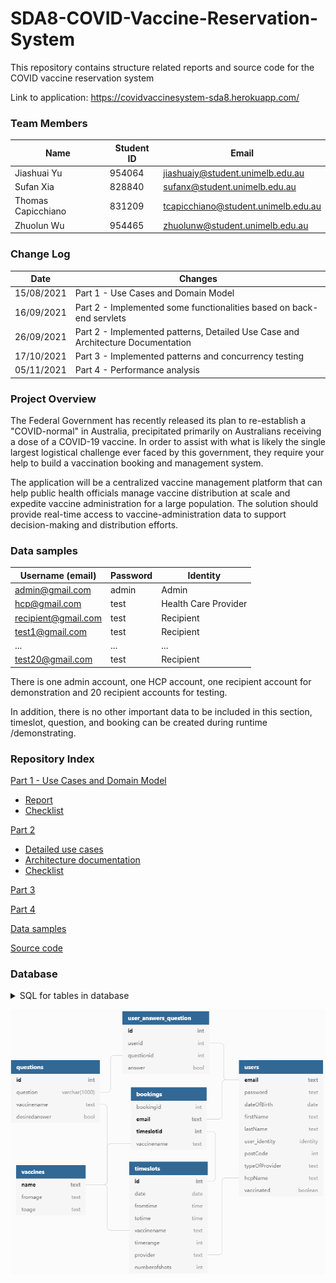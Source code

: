 # SDA8-COVID-Vaccine-Reservation-System

This repository contains structure related reports and source code for the COVID vaccine reservation system

Link to application: https://covidvaccinesystem-sda8.herokuapp.com/

### Team Members

| Name               | Student ID | Email                               |
| ------------------ | ---------- | ----------------------------------- |
| Jiashuai Yu        | 954064     | jiashuaiy@student.unimelb.edu.au    |
| Sufan Xia          | 828840     | sufanx@student.unimelb.edu.au       |
| Thomas Capicchiano | 831209     | tcapicchiano@student.unimelb.edu.au |
| Zhuolun Wu         | 954465     | zhuolunw@student.unimelb.edu.au     |

### Change Log

| Date       | Changes                                                      |
| ---------- | ------------------------------------------------------------ |
| 15/08/2021 | Part 1 - Use Cases and Domain Model                          |
| 16/09/2021 | Part 2 - Implemented some functionalities based on back-end servlets |
| 26/09/2021 | Part 2 - Implemented patterns, Detailed Use Case and Architecture Documentation |
| 17/10/2021 | Part 3 - Implemented patterns and concurrency testing        |
| 05/11/2021 | Part 4 - Performance analysis        |

### Project Overview

The Federal Government has recently released its plan to re-establish a "COVID-normal" in Australia, precipitated primarily on Australians receiving a dose of a COVID-19 vaccine. In order to assist with what is likely the single largest logistical challenge ever faced by this government, they require your help to build a vaccination booking and management system.

The application will be a centralized vaccine management platform that can help public health officials manage vaccine distribution at scale and expedite vaccine administration for a large population. The solution should provide real-time access to vaccine-administration data to support decision-making and distribution efforts.

### Data samples

| Username (email)    | Password | Identity             |
| ------------------- | -------- | -------------------- |
| admin@gmail.com     | admin    | Admin                |
| hcp@gmail.com       | test     | Health Care Provider |
| recipient@gmail.com | test     | Recipient            |
| test1@gmail.com     | test     | Recipient            |
| ...                 | ...      | ...                  |
| test20@gmail.com    | test     | Recipient            |

There is one admin account, one HCP account, one recipient account for demonstration and 20 recipient accounts for testing.

In addition, there is no other important data to be included in this section, timeslot, question, and booking can be created during runtime /demonstrating.

### Repository Index

[Part 1 - Use Cases and Domain Model](docs/part1)

- [Report](docs/part1/part_1_use_cases.pdf)
- [Checklist](docs/part1/Checklist%20Part%201.pdf)

[Part 2](docs/part2)

* [Detailed use cases](docs/part2/detailed%20use%20cases.pdf)
* [Architecture documentation](docs/part2/architecture%20documention.pdf)
* [Checklist](docs/part2/Checklist%20Part%202.pdf)

[Part 3](docs/part3)

[Part 4](docs/part4)

[Data samples](docs/data-samples)

[Source code](src)

### Database
<details>
<summary>SQL for tables in database</summary>

```sql
CREATE TYPE identity AS ENUM ('Admin', 'Health Care Provider', 'Recipient');

CREATE TABLE users
(
    email text UNIQUE,
    password text default 123456,
    dateOfBirth date default '1900-01-01',
    firstName text default 'Default firstname',
    lastName text default 'Default lastname',
    user_identity identity,
    postCode integer default 0,
    typeOfProvider text default '----',
    hcpName text UNIQUE,
    vaccinated boolean DEFAULT False,
    PRIMARY KEY (email)
);

CREATE TABLE vaccines
(
    name text,
    fromage text,s
    toage text,
    PRIMARY KEY (name)
);


CREATE TABLE timeslots
(
    id SERIAL UNIQUE,
    date date,
    fromtime time,
    totime time,
    provider text,
    numberofshots integer,
    vaccinename text,
    PRIMARY KEY (id),
    FOREIGN KEY (provider) REFERENCES users(hcpname),
    FOREIGN KEY (vaccinename) REFERENCES vaccines(name)
);

CREATE TABLE bookings
(
    bookingid SERIAL UNIQUE,
    email text,
    timeslotid integer,
    vaccinename text,
    PRIMARY KEY (email, timeslotid),
    FOREIGN KEY (email) REFERENCES users(email),
    FOREIGN KEY (timeslotid) REFERENCES timeslots(id),
    FOREIGN KEY (vaccinename) REFERENCES vaccines(name)
);

CREATE TABLE questions
(
    id SERIAL UNIQUE,
    vaccinename text,
    question varchar(1000),
    desiredanswer bool,
    PRIMARY KEY (id),
    FOREIGN KEY (vaccinename) REFERENCES vaccines(name)
);

CREATE TABLE user_answers_question
(
    id SERIAL UNIQUE,
    userid text,
    questionid integer,
    answer bool,
    PRIMARY KEY (id),
    FOREIGN KEY (userid) REFERENCES users(email),
    FOREIGN KEY (questionid) REFERENCES questions(id)
);

INSERT INTO users(email, password,user_identity) VALUES ('admin@gmail.com', '$shiro1$SHA-256$500000$v4eixUCvn6V9KSudK8Ne7g==$Nelv3843Bf6h3oBPp4EBU+qNCDu+tf5dDGcdQIIngDs=','Admin');
INSERT INTO vaccines(name, fromAge,toAge) VALUES ('AstraZeneca', '50','200');
INSERT INTO vaccines(name, fromAge,toAge) VALUES ('Pfizer', '0','200');
INSERT INTO questions(vaccinename, question, desiredanswer) VALUES ('AstraZeneca', 'Is your age above 50?', true);
INSERT INTO questions(vaccinename, question, desiredanswer) VALUES ('Pfizer', 'Do you have heart disease?', false);
INSERT INTO questions(vaccinename, question, desiredanswer) VALUES ('AstraZeneca', 'Are you a SUPERMAN?', true);
```
</details>

![](docs\report%20src\database.png)
